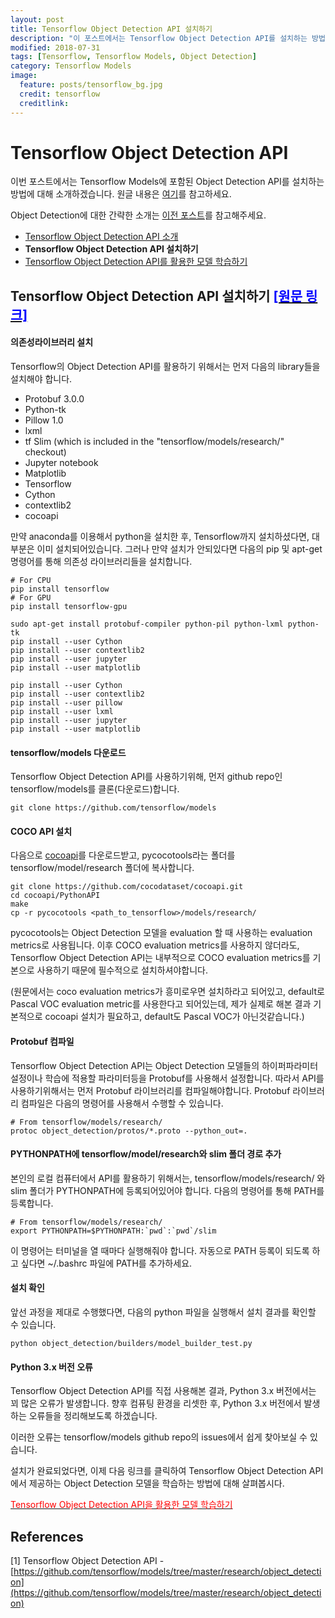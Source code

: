 ```yaml
---
layout: post
title: Tensorflow Object Detection API 설치하기
description: "이 포스트에서는 Tensorflow Object Detection API를 설치하는 방법에 대해 소개하겠습니다."
modified: 2018-07-31
tags: [Tensorflow, Tensorflow Models, Object Detection]
category: Tensorflow Models
image:
  feature: posts/tensorflow_bg.jpg
  credit: tensorflow
  creditlink:
---
```


# Tensorflow Object Detection API
이번 포스트에서는 Tensorflow Models에 포함된 Object Detection API를 설치하는 방법에 대해 소개하겠습니다. 원글 내용은 [여기](https://github.com/tensorflow/models/blob/master/research/object_detection/g3doc/installation.md)를 참고하세요.

Object Detection에 대한 간략한 소개는 [이전 포스트](http://localhost:4000/tensorflow%20models/Tensorflow-Object-Detection-API/)를 참고해주세요.

- [Tensorflow Object Detection API 소개](/tensorflow%20models/Tensorflow-Object-Detection-API/)
- **Tensorflow Object Detection API 설치하기**
- [Tensorflow Object Detection API를 활용한 모델 학습하기](/tensorflow%20models/Tensorflow-Object-Detection-API-Training/)

## Tensorflow Object Detection API 설치하기 [<span style="color:blue">[원문 링크]</span>](https://github.com/tensorflow/models/blob/master/research/object_detection/g3doc/installation.md)
#### 의존성라이브러리 설치
Tensorflow의 Object Detection API를 활용하기 위해서는 먼저 다음의 library들을 설치해야 합니다.

- Protobuf 3.0.0
- Python-tk
- Pillow 1.0
- lxml
- tf Slim (which is included in the "tensorflow/models/research/" checkout)
- Jupyter notebook
- Matplotlib
- Tensorflow
- Cython
- contextlib2
- cocoapi

만약 anaconda를 이용해서 python을 설치한 후, Tensorflow까지 설치하셨다면, 대부분은 이미 설치되어있습니다.
그러나 만약 설치가 안되있다면 다음의 pip 및 apt-get 명령어를 통해 의존성 라이브러리들을 설치합니다.

```shell
# For CPU
pip install tensorflow
# For GPU
pip install tensorflow-gpu

sudo apt-get install protobuf-compiler python-pil python-lxml python-tk
pip install --user Cython
pip install --user contextlib2
pip install --user jupyter
pip install --user matplotlib

pip install --user Cython
pip install --user contextlib2
pip install --user pillow
pip install --user lxml
pip install --user jupyter
pip install --user matplotlib
```

#### tensorflow/models 다운로드
Tensorflow Object Detection API를 사용하기위해, 먼저 github repo인 tensorflow/models를 클론(다운로드)합니다.

```shell
git clone https://github.com/tensorflow/models
```

#### COCO API 설치
다음으로 [cocoapi](https://github.com/cocodataset/cocoapi)를 다운로드받고, pycocotools라는 폴더를 tensorflow/model/research 폴더에 복사합니다.

```shell
git clone https://github.com/cocodataset/cocoapi.git
cd cocoapi/PythonAPI
make
cp -r pycocotools <path_to_tensorflow>/models/research/
```

pycocotools는 Object Detection 모델을 evaluation 할 때 사용하는 evaluation metrics로 사용됩니다. 이후 COCO evaluation metrics를 사용하지 않더라도,
Tensorflow Object Detection API는 내부적으로 COCO evaluation metrics를 기본으로 사용하기 때문에 필수적으로 설치하셔야합니다.

(원문에서는 coco evaluation metrics가 흥미로우면 설치하라고 되어있고, default로 Pascal VOC evaluation metric를 사용한다고 되어있는데, 제가 실제로 해본 결과 기본적으로 cocoapi 설치가 필요하고, default도 Pascal VOC가 아닌것같습니다.)

#### Protobuf 컴파일
Tensorflow Object Detection API는 Object Detection 모델들의 하이퍼파라미터 설정이나 학습에 적용할 파라미터등을 Protobuf를 사용해서 설정합니다. 따라서 API를 사용하기위해서는 먼저 Protobuf 라이브러리를 컴파일해야합니다.
Protobuf 라이브러리 컴파일은 다음의 명령어를 사용해서 수행할 수 있습니다.

```shell
# From tensorflow/models/research/
protoc object_detection/protos/*.proto --python_out=.
```

#### PYTHONPATH에 tensorflow/model/research와 slim 폴더 경로 추가
본인의 로컬 컴퓨터에서 API를 활용하기 위해서는, tensorflow/models/research/ 와 slim 폴더가 PYTHONPATH에 등록되어있어야 합니다.
다음의 명령어를 통해 PATH를 등록합니다.

```shell
# From tensorflow/models/research/
export PYTHONPATH=$PYTHONPATH:`pwd`:`pwd`/slim
```

이 명령어는 터미널을 열 때마다 실행해줘야 합니다. 자동으로 PATH 등록이 되도록 하고 싶다면 ~/.bashrc 파일에 PATH를 추가하세요.

#### 설치 확인
앞선 과정을 제대로 수행했다면, 다음의 python 파일을 실행해서 설치 결과를 확인할 수 있습니다.

```shell
python object_detection/builders/model_builder_test.py
```

#### Python 3.x 버전 오류
Tensorflow Object Detection API를 직접 사용해본 결과,
Python 3.x 버전에서는 꾀 많은 오류가 발생합니다. 향후 컴퓨팅 환경을 리셋한 후, Python 3.x 버전에서 발생하는 오류들을 정리해보도록 하겠습니다.

이러한 오류는 tensorflow/models github repo의 issues에서 쉽게 찾아보실 수 있습니다.

설치가 완료되었다면, 이제 다음 링크를 클릭하여 Tensorflow Object Detection API에서 제공하는 Object Detection 모델을 학습하는 방법에 대해 살펴봅시다.

[<span style="color:red">Tensorflow Object Detection API을 활용한 모델 학습하기</span>](/tensorflow%20models/Tensorflow-Object-Detection-API-Training/)

## References
[1] Tensorflow Object Detection API - [https://github.com/tensorflow/models/tree/master/research/object_detection](https://github.com/tensorflow/models/tree/master/research/object_detection) <br />